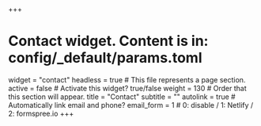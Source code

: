 +++
# Contact widget. Content is in: config/_default/params.toml
widget = "contact"
headless = true  # This file represents a page section.
active = false  # Activate this widget? true/false
weight = 130  # Order that this section will appear.
title = "Contact"
subtitle = ""
autolink = true # Automatically link email and phone?
email_form = 1 # 0: disable / 1: Netlify / 2: formspree.io
+++

